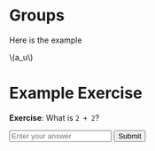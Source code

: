 # Groups
Here is the example 

\\(a_u\\)
# Example Exercise


**Exercise**: What is `2 + 2`?

<input type="text" id="answer" placeholder="Enter your answer">
<button onclick="checkAnswer()">Submit</button>
<p id="feedback"></p>

<script>
  function checkAnswer() {
    const answer = document.getElementById("answer").value.trim();
    const feedback = document.getElementById("feedback");

    if (answer === "4") {
      feedback.textContent = "✅ Correct!";
      feedback.style.color = "green";
    } else {
      feedback.textContent = "❌ Incorrect. Try again.";
      feedback.style.color = "red";
    }
  }
</script>

